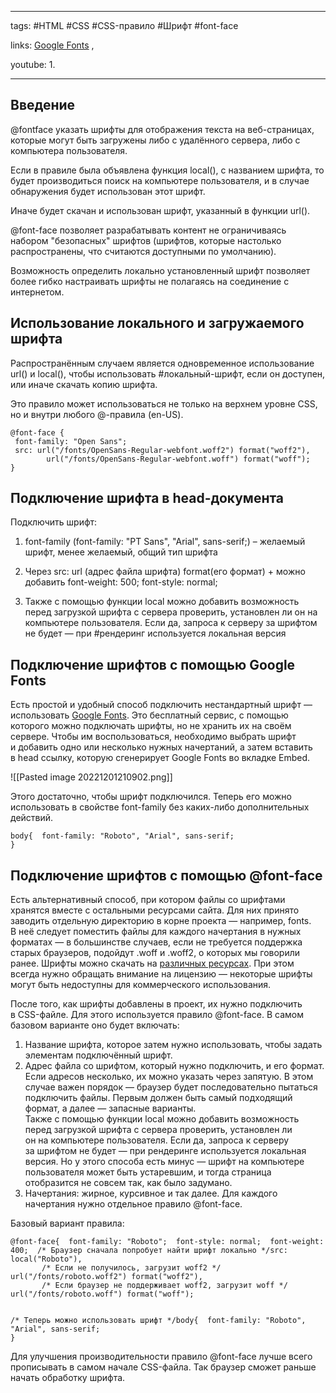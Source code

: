____

tags: #HTML #CSS #CSS-правило #Шрифт #font-face 

links: [Google Fonts](https://fonts.google.com/) , 

youtube: 
1. 

_____
## Введение

@fontface указать шрифты для отображения текста на веб-страницах, которые могут быть загружены либо с удалённого сервера, либо с компьютера пользователя.

Если в правиле была объявлена функция local(), с названием шрифта, то будет производиться поиск на компьютере пользователя, и в случае обнаружения будет использован этот шрифт.

Иначе будет скачан и использован шрифт, указанный в функции url().

@font-face позволяет разрабатывать контент не ограничиваясь набором "безопасных" шрифтов (шрифтов, которые настолько распространены, что считаются доступными по умолчанию).

Возможность определить локально установленный шрифт позволяет более гибко настраивать шрифты не полагаясь на соединение с интернетом.

## Использование локального и загружаемого шрифта

Распространённым случаем является одновременное использование url() и local(), чтобы использовать #локальный-шрифт, если он доступен, или иначе скачать копию шрифта. 

Это правило может использоваться не только на верхнем уровне CSS, но и внутри любого @-правила (en-US).
~~~
@font-face {
 font-family: "Open Sans";
 src: url("/fonts/OpenSans-Regular-webfont.woff2") format("woff2"),
        url("/fonts/OpenSans-Regular-webfont.woff") format("woff");
}
~~~

## Подключение шрифта в head-документа

Подключить шрифт:

1. font-family (font-family: "PT Sans", "Arial", sans-serif;) – желаемый шрифт, менее желаемый, общий тип шрифта

2. Через src: url (адрес файла шрифта) format(его формат) + можно добавить font-weight: 500; font-style: normal;

3. Также с помощью функции local можно добавить возможность перед загрузкой шрифта с сервера проверить, установлен ли он на компьютере пользователя. Если да, запроса к серверу за шрифтом не будет — при #рендеринг используется локальная версия


## Подключение шрифтов с помощью Google Fonts

Есть простой и удобный способ подключить нестандартный шрифт — использовать [Google Fonts](https://fonts.google.com/). Это бесплатный сервис, с помощью которого можно подключать шрифты, но не хранить их на своём сервере. Чтобы им воспользоваться, необходимо выбрать шрифт и добавить одно или несколько нужных начертаний, а затем вставить в head ссылку, которую сгенерирует Google Fonts во вкладке Embed.

![[Pasted image 20221201210902.png]]

Этого достаточно, чтобы шрифт подключился. Теперь его можно использовать в свойстве font-family без каких-либо дополнительных действий.

~~~
body{  font-family: "Roboto", "Arial", sans-serif;  
}
~~~

## Подключение шрифтов с помощью @font-face

Есть альтернативный способ, при котором файлы со шрифтами хранятся вместе с остальными ресурсами сайта. Для них принято заводить отдельную директорию в корне проекта — например, fonts. В неё следует поместить файлы для каждого начертания в нужных форматах — в большинстве случаев, если не требуется поддержка старых браузеров, подойдут .woff и .woff2, о которых мы говорили ранее. Шрифты можно скачать на [различных ресурсах](https://fontstorage.com/ru/). При этом всегда нужно обращать внимание на лицензию — некоторые шрифты могут быть недоступны для коммерческого использования.

После того, как шрифты добавлены в проект, их нужно подключить в CSS-файле. Для этого используется правило @font-face. В самом базовом варианте оно будет включать:

1.  Название шрифта, которое затем нужно использовать, чтобы задать элементам подключённый шрифт.
2.  Адрес файла со шрифтом, который нужно подключить, и его формат. Если адресов несколько, их можно указать через запятую. В этом случае важен порядок — браузер будет последовательно пытаться подключить файлы. Первым должен быть самый подходящий формат, а далее — запасные варианты.  
    Также с помощью функции local можно добавить возможность перед загрузкой шрифта с сервера проверить, установлен ли он на компьютере пользователя. Если да, запроса к серверу за шрифтом не будет — при рендеринге используется локальная версия. Но у этого способа есть минус — шрифт на компьютере пользователя может быть устаревшим, и тогда страница отобразится не совсем так, как было задумано.
3.  Начертания: жирное, курсивное и так далее. Для каждого начертания нужно отдельное правило @font-face.

Базовый вариант правила:
~~~
@font-face{  font-family: "Roboto";  font-style: normal;  font-weight: 400;  /* Браузер сначала попробует найти шрифт локально */src: local("Roboto"),  
       /* Если не получилось, загрузит woff2 */       url("/fonts/roboto.woff2") format("woff2"),  
       /* Если браузер не поддерживает woff2, загрузит woff */       url("/fonts/roboto.woff") format("woff");  


/* Теперь можно использовать шрифт */body{  font-family: "Roboto", "Arial", sans-serif;  
}
~~~

Для улучшения производительности правило @font-face лучше всего прописывать в самом начале CSS-файла. Так браузер сможет раньше начать обработку шрифта.
